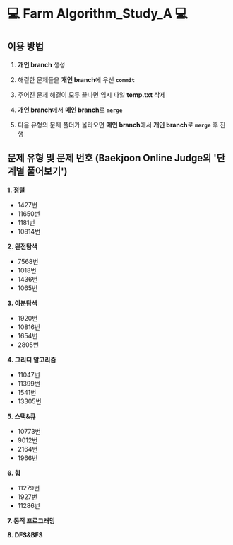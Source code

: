 # 💻 Farm Algorithm_Study_A 💻

## 이용 방법

1. **개인 branch** 생성

2. 해결한 문제들을 **개인 branch**에 우선 <code>**commit**</code>

3. 주어진 문제 해결이 모두 끝나면 임시 파일 **temp.txt** 삭제

4. **개인 branch**에서 **메인 branch**로 <code>**merge**</code>

5. 다음 유형의 문제 폴더가 올라오면 **메인 branch**에서 **개인 branch**로 <code>**merge**</code> 후 진행


## 문제 유형 및 문제 번호 (**B**aekjoon **O**nline **J**udge의 '단계별 풀어보기')

**1. 정렬**

* 1427번
* 11650번
* 1181번
* 10814번

**2. 완전탐색**

* 7568번
* 1018번
* 1436번
* 1065번

**3. 이분탐색**

* 1920번
* 10816번
* 1654번
* 2805번

**4. 그리디 알고리즘**

* 11047번
* 11399번
* 1541번
* 13305번

**5. 스택&큐**

* 10773번
* 9012번
* 2164번
* 1966번

**6. 힙**
* 11279번
* 1927번
* 11286번 

**7. 동적 프로그래밍**



**8. DFS&BFS**
